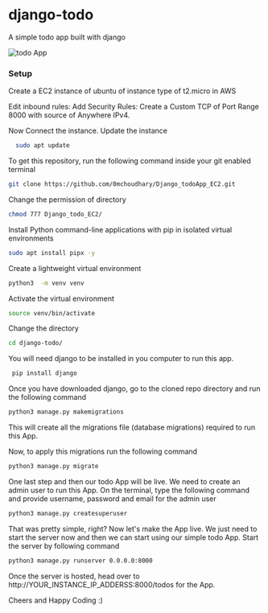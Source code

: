 # django-todo
A simple todo app built with django

![todo App](https://raw.githubusercontent.com/shreys7/django-todo/develop/staticfiles/todoApp.png)
### Setup

Create a EC2 instance of ubuntu of instance type of t2.micro in AWS

Edit inbound rules:
    Add Security Rules:
      Create a Custom TCP of Port Range 8000 with source of Anywhere IPv4.

Now Connect the instance.
Update the instance
```bash
  sudo apt update
```

To get this repository, run the following command inside your git enabled terminal
```bash
git clone https://github.com/0mchoudhary/Django_todoApp_EC2.git
```

Change the permission of directory
```bash
chmod 777 Django_todo_EC2/
```

Install Python command-line applications with pip in isolated virtual environments
```bash
sudo apt install pipx -y
```

Create a lightweight virtual environment 
```bash
python3  -m venv venv
```

Activate the virtual environment
```bash
source venv/bin/activate
```

Change the directory
```bash
cd django-todo/
```

You will need django to be installed in you computer to run this app.
```bash
 pip install django
```

Once you have downloaded django, go to the cloned repo directory and run the following command

```bash
python3 manage.py makemigrations
```

This will create all the migrations file (database migrations) required to run this App.

Now, to apply this migrations run the following command
```bash
python3 manage.py migrate
```

One last step and then our todo App will be live. We need to create an admin user to run this App. On the terminal, type the following command and provide username, password and email for the admin user
```bash
python3 manage.py createsuperuser
```

That was pretty simple, right? Now let's make the App live. We just need to start the server now and then we can start using our simple todo App. Start the server by following command

```bash
python3 manage.py runserver 0.0.0.0:8000
```

Once the server is hosted, head over to http://YOUR_INSTANCE_IP_ADDERSS:8000/todos for the App.

Cheers and Happy Coding :)
